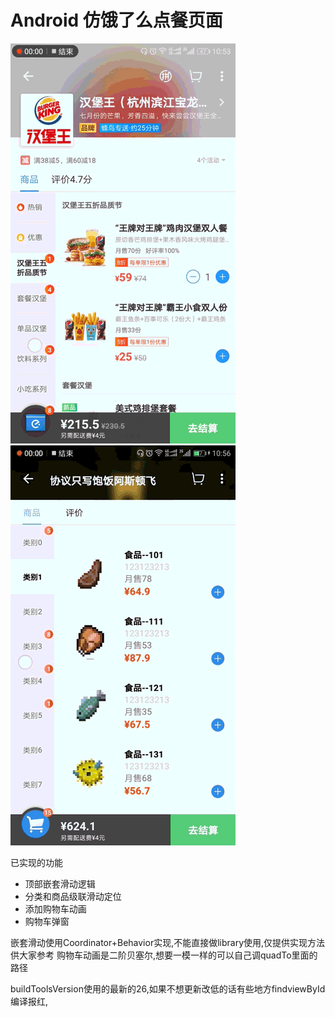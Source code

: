 # Android 仿饿了么点餐页面

![原版页面](https://github.com/wudifamo/TestTinker/blob/master/gif/eleme.gif)![neleme页面](https://github.com/wudifamo/TestTinker/blob/master/gif/neleme.gif)

已实现的功能      
* 顶部嵌套滑动逻辑 
* 分类和商品级联滑动定位
* 添加购物车动画
* 购物车弹窗

嵌套滑动使用Coordinator+Behavior实现,不能直接做library使用,仅提供实现方法供大家参考
购物车动画是二阶贝塞尔,想要一模一样的可以自己调quadTo里面的路径

buildToolsVersion使用的最新的26,如果不想更新改低的话有些地方findviewById编译报红,
